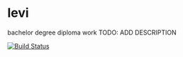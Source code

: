 # levi
bachelor degree diploma work
TODO: ADD DESCRIPTION

[![Build Status](https://travis-ci.org/nagaina/diploma.svg?branch=master)](https://travis-ci.org/nagaina/diploma)


